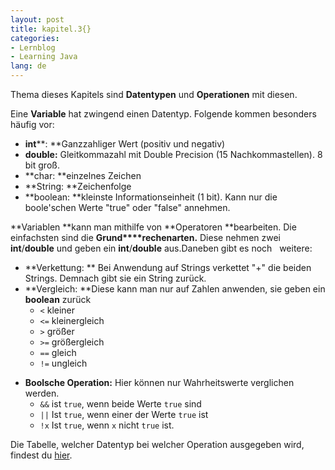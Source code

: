 ```yaml
---
layout: post
title: kapitel.3{}
categories:
- Lernblog
- Learning Java
lang: de
---
```

Thema dieses Kapitels sind **Datentypen** und **Operationen** mit diesen.

Eine **Variable** hat zwingend einen Datentyp. Folgende kommen besonders häufig vor:

*   **int****: **Ganzzahliger Wert (positiv und negativ)
*   **double:** Gleitkommazahl mit Double Precision (15 Nachkommastellen). 8 bit groß.
*   **char: **einzelnes Zeichen
*   **String: **Zeichenfolge
*   **boolean: **kleinste Informationseinheit (1 bit). Kann nur die boole'schen Werte "true" oder "false" annehmen.

**Variablen **kann man mithilfe von **Operatoren **bearbeiten. Die einfachsten sind die **Grund****rechenarten.** Diese nehmen zwei **int**/**double** und geben ein **int**/**double** aus.Daneben gibt es noch   weitere:

*   **Verkettung: ** Bei Anwendung auf Strings verkettet "+" die beiden Strings. Demnach gibt sie ein String zurück.
*   **Vergleich: **Diese kann man nur auf Zahlen anwenden, sie geben ein **boolean** zurück
    * `<` kleiner
    * `<=` kleinergleich
    * `>` größer
    * `>=` größergleich
    * `==` gleich
    * `!=` ungleich
- **Boolsche Operation:** Hier können nur Wahrheitswerte verglichen werden.
  - `&&` ist `true`, wenn beide Werte `true` sind
  - `||` Ist `true`, wenn einer der Werte `true` ist
  - `!x` Ist `true`, wenn `x` nicht `true` ist.

Die Tabelle, welcher Datentyp bei welcher Operation ausgegeben wird, findest du [hier](http://schuelerlabor.informatik.rwth-aachen.de/content/leitprogramme/Java-Programmierung.pdf#page=30).
